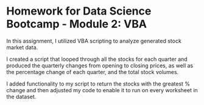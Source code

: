 # Homework for Data Science Bootcamp - Module 2: VBA

In this assignment, I utilized VBA scripting to analyze generated stock market data.

I created a script that looped through all the stocks for each quarter and produced the quarterly changes from opening to closing prices, as well as the percentage change of each quarter, and the total stock volumes.

I added functionality to my script to return the stocks with the greatest % change and then adjusted my code to enable it to run on every worksheet in the dataset. 
